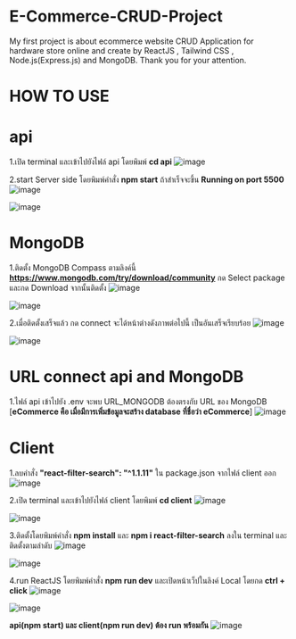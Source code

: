 # E-Commerce-CRUD-Project
My first project is about ecommerce website CRUD Application for hardware store online and create by ReactJS , Tailwind CSS , Node.js(Express.js) and MongoDB. Thank you for your attention.
# HOW TO USE

# api
1.เปิด terminal และเข้าไปยังไฟล์ api โดยพิมพ์ **cd api**
![image](https://github.com/TanonchaiSrikawe/E-Commerce-CRUD-Project/assets/141351306/2272de62-4234-428d-acba-35a6de2b15c3)

2.start Server side โดยพิมพ์คำสั่ง **npm start** ถ้าสำเร็จจะขึ้น **Running on port 5500**
![image](https://github.com/TanonchaiSrikawe/E-Commerce-CRUD-Project/assets/141351306/2bd15869-fce2-49aa-ae4f-7b381989b696)

![image](https://github.com/TanonchaiSrikawe/E-Commerce-CRUD-Project/assets/141351306/d1ddf19f-2cc3-40f1-8a5d-cf983792092d)

# MongoDB
1.ติดตั้ง MongoDB Compass ตามลิงค์นี้ **https://www.mongodb.com/try/download/community** กด Select package และกด Download จากนั้นติดตั้ง
![image](https://github.com/TanonchaiSrikawe/E-Commerce-CRUD-Project/assets/141351306/e5b24cfd-7369-43ad-8353-18d1b23af400)

![image](https://github.com/TanonchaiSrikawe/E-Commerce-CRUD-Project/assets/141351306/ae8b4e25-be3f-4be9-806c-2e1ca20c798c)

2.เมื่อติดตั้งเสร็จแล้ว กด connect จะได้หน้าต่างดังภาพต่อไปนี้ เป็นอันเสร็จเรียบร้อย
![image](https://github.com/TanonchaiSrikawe/E-Commerce-CRUD-Project/assets/141351306/50ff9f21-e62d-4371-9bea-7982da8c2721)

![image](https://github.com/TanonchaiSrikawe/E-Commerce-CRUD-Project/assets/141351306/6a3f610c-637f-4455-b777-f94d47364123)

# URL connect api and MongoDB
1.ไฟล์ api เข้าไปยัง .env จะพบ URL_MONGODB ต้องตรงกับ URL ของ MongoDB [**eCommerce คือ เมื่อมีการเพิ่มข้อมูลจะสร้าง database ที่ชื่อว่า eCommerce**]
![image](https://github.com/TanonchaiSrikawe/E-Commerce-CRUD-Project/assets/141351306/26783a54-68d7-4e0e-b08f-4598758d6cad)


# Client
1.ลบคำสั่ง **"react-filter-search": "^1.1.11"** ใน package.json จากไฟล์ client ออก
![image](https://github.com/TanonchaiSrikawe/E-Commerce-CRUD-Project/assets/141351306/3ef06f70-4bd6-4bb4-91b7-6ba38677e403)

2.เปิด terminal และเข้าไปยังไฟล์ client โดยพิมพ์ **cd client**
![image](https://github.com/TanonchaiSrikawe/E-Commerce-CRUD-Project/assets/141351306/3c4deb55-3cab-4bfc-b346-b4c29b4e4b9d)

![image](https://github.com/TanonchaiSrikawe/E-Commerce-CRUD-Project/assets/141351306/44ee735b-4c06-453a-bdb1-8ecdc4031843)

3.ติดตั้งโดยพิมพ์คำสั่ง **npm install** และ **npm i react-filter-search** ลงใน terminal และติดตั้งตามลำดับ 
![image](https://github.com/TanonchaiSrikawe/E-Commerce-CRUD-Project/assets/141351306/043163a8-abfc-4731-a173-001116ce96f1)

![image](https://github.com/TanonchaiSrikawe/E-Commerce-CRUD-Project/assets/141351306/682d100c-1fa6-4aa1-903b-b25a8fb237b4)

4.run ReactJS โดยพิมพ์คำสั่ง **npm run dev** และเปิดหน้าเว็ปในลิงค์ Local โดยกด **ctrl + click**
![image](https://github.com/TanonchaiSrikawe/E-Commerce-CRUD-Project/assets/141351306/cf242157-8196-4c7b-8aab-2d22b31ef673)

![image](https://github.com/TanonchaiSrikawe/E-Commerce-CRUD-Project/assets/141351306/9ab1fc0c-43db-40ce-943d-408b67ba432e)


**api(npm start) และ client(npm run dev) ต้อง run พร้อมกัน**
![image](https://github.com/TanonchaiSrikawe/E-Commerce-CRUD-Project/assets/141351306/09389002-c265-41dd-8642-3f7833da66c3)






